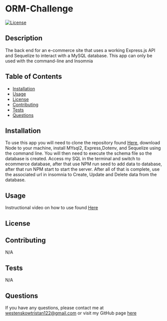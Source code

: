 # ORM-Challenge

[![License]()]()

## Description

The back end for an e-commerce site that uses a working Express.js API and Sequelize to interact with a MySQL database. This app can only be used with the command-line and Insomnia

## Table of Contents

- [Installation](#installation)
- [Usage](#usage)
- [License](#license)
- [Contributing](#contributing)
- [Tests](#tests)
- [Questions](#questions)

## Installation

To use this app you will need to clone the repository found <a href="https://github.com/WestenskowTristan/ORM--Challenge">Here</a>, download Node to your machine, install MYsql2, Express,Dotenv, and Sequelize using the command line. You will then need to execute the schema file so the database is created. Access my SQL in the terminal and switch to ecommerce database, after that use NPM run seed to add data to database, after that run NPM start to start the server. After all of that is complete, use the associated url in insomnia to Create, Update and Delete data from the database.

## Usage

Instructional video on how to use found <a href="https://drive.google.com/file/d/1KkCkjpAg3uQhenyAMMwVWmrn2z0VpPl2/view">Here</a>

## License

## Contributing

N/A

## Tests

N/A

## Questions

If you have any questions, please contact me at [westenskowtristan122@gmail.com](mailto:westenskowtristan122@gmail.com) or visit my GitHub page [here](https://github.com/WestenskowTristan/)
